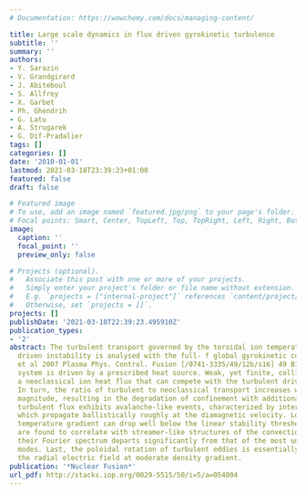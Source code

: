 ```yaml
---
# Documentation: https://wowchemy.com/docs/managing-content/

title: Large scale dynamics in flux driven gyrokinetic turbulence
subtitle: ''
summary: ''
authors:
- Y. Sarazin
- V. Grandgirard
- J. Abiteboul
- S. Allfrey
- X. Garbet
- Ph. Ghendrih
- G. Latu
- A. Strugarek
- G. Dif-Pradalier
tags: []
categories: []
date: '2010-01-01'
lastmod: 2021-03-18T23:39:23+01:00
featured: false
draft: false

# Featured image
# To use, add an image named `featured.jpg/png` to your page's folder.
# Focal points: Smart, Center, TopLeft, Top, TopRight, Left, Right, BottomLeft, Bottom, BottomRight.
image:
  caption: ''
  focal_point: ''
  preview_only: false

# Projects (optional).
#   Associate this post with one or more of your projects.
#   Simply enter your project's folder or file name without extension.
#   E.g. `projects = ["internal-project"]` references `content/project/deep-learning/index.md`.
#   Otherwise, set `projects = []`.
projects: []
publishDate: '2021-03-18T22:39:23.495910Z'
publication_types:
- '2'
abstract: The turbulent transport governed by the toroidal ion temperature gradient
  driven instability is analysed with the full- f global gyrokinetic code GYSELA (Grandgirard
  et al 2007 Plasma Phys. Control. Fusion [/0741-3335/49/12b/s16] 49 B173 ) when the
  system is driven by a prescribed heat source. Weak, yet finite, collisionality governs
  a neoclassical ion heat flux that can compete with the turbulent driven transport.
  In turn, the ratio of turbulent to neoclassical transport increases with the source
  magnitude, resulting in the degradation of confinement with additional power. The
  turbulent flux exhibits avalanche-like events, characterized by intermittent outbursts
  which propagate ballistically roughly at the diamagnetic velocity. Locally, the
  temperature gradient can drop well below the linear stability threshold. Large outbursts
  are found to correlate with streamer-like structures of the convection cells albeit
  their Fourier spectrum departs significantly from that of the most unstable linear
  modes. Last, the poloidal rotation of turbulent eddies is essentially governed by
  the radial electric field at moderate density gradient.
publication: '*Nuclear Fusion*'
url_pdf: http://stacks.iop.org/0029-5515/50/i=5/a=054004
---
```

